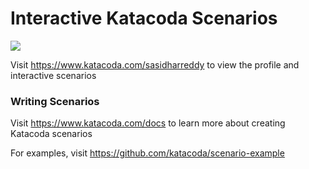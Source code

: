 # Interactive Katacoda Scenarios

[![](http://shields.katacoda.com/katacoda/sasidharreddy/count.svg)](https://www.katacoda.com/sasidharreddy "Get your profile on Katacoda.com")

Visit https://www.katacoda.com/sasidharreddy to view the profile and interactive scenarios

### Writing Scenarios
Visit https://www.katacoda.com/docs to learn more about creating Katacoda scenarios

For examples, visit https://github.com/katacoda/scenario-example
